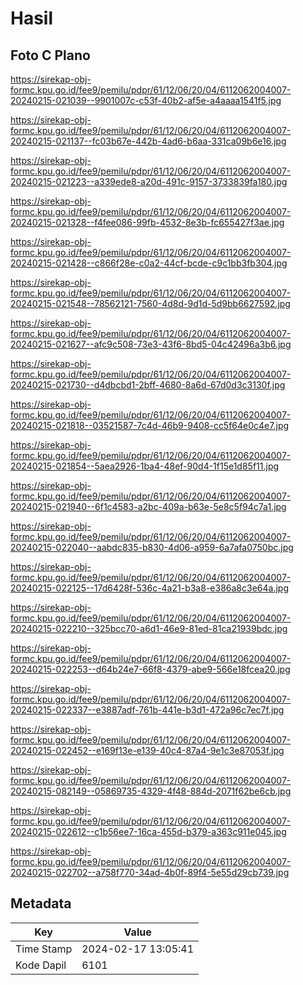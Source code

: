 # Hasil

## Foto C Plano

https://sirekap-obj-formc.kpu.go.id/fee9/pemilu/pdpr/61/12/06/20/04/6112062004007-20240215-021039--9901007c-c53f-40b2-af5e-a4aaaa1541f5.jpg

https://sirekap-obj-formc.kpu.go.id/fee9/pemilu/pdpr/61/12/06/20/04/6112062004007-20240215-021137--fc03b67e-442b-4ad6-b6aa-331ca09b6e16.jpg

https://sirekap-obj-formc.kpu.go.id/fee9/pemilu/pdpr/61/12/06/20/04/6112062004007-20240215-021223--a339ede8-a20d-491c-9157-3733839fa180.jpg

https://sirekap-obj-formc.kpu.go.id/fee9/pemilu/pdpr/61/12/06/20/04/6112062004007-20240215-021328--f4fee086-99fb-4532-8e3b-fc655427f3ae.jpg

https://sirekap-obj-formc.kpu.go.id/fee9/pemilu/pdpr/61/12/06/20/04/6112062004007-20240215-021428--c866f28e-c0a2-44cf-bcde-c9c1bb3fb304.jpg

https://sirekap-obj-formc.kpu.go.id/fee9/pemilu/pdpr/61/12/06/20/04/6112062004007-20240215-021548--78562121-7560-4d8d-9d1d-5d9bb6627592.jpg

https://sirekap-obj-formc.kpu.go.id/fee9/pemilu/pdpr/61/12/06/20/04/6112062004007-20240215-021627--afc9c508-73e3-43f6-8bd5-04c42496a3b6.jpg

https://sirekap-obj-formc.kpu.go.id/fee9/pemilu/pdpr/61/12/06/20/04/6112062004007-20240215-021730--d4dbcbd1-2bff-4680-8a6d-67d0d3c3130f.jpg

https://sirekap-obj-formc.kpu.go.id/fee9/pemilu/pdpr/61/12/06/20/04/6112062004007-20240215-021818--03521587-7c4d-46b9-9408-cc5f64e0c4e7.jpg

https://sirekap-obj-formc.kpu.go.id/fee9/pemilu/pdpr/61/12/06/20/04/6112062004007-20240215-021854--5aea2926-1ba4-48ef-90d4-1f15e1d85f11.jpg

https://sirekap-obj-formc.kpu.go.id/fee9/pemilu/pdpr/61/12/06/20/04/6112062004007-20240215-021940--6f1c4583-a2bc-409a-b63e-5e8c5f94c7a1.jpg

https://sirekap-obj-formc.kpu.go.id/fee9/pemilu/pdpr/61/12/06/20/04/6112062004007-20240215-022040--aabdc835-b830-4d06-a959-6a7afa0750bc.jpg

https://sirekap-obj-formc.kpu.go.id/fee9/pemilu/pdpr/61/12/06/20/04/6112062004007-20240215-022125--17d6428f-536c-4a21-b3a8-e386a8c3e64a.jpg

https://sirekap-obj-formc.kpu.go.id/fee9/pemilu/pdpr/61/12/06/20/04/6112062004007-20240215-022210--325bcc70-a6d1-46e9-81ed-81ca21939bdc.jpg

https://sirekap-obj-formc.kpu.go.id/fee9/pemilu/pdpr/61/12/06/20/04/6112062004007-20240215-022253--d64b24e7-66f8-4379-abe9-566e18fcea20.jpg

https://sirekap-obj-formc.kpu.go.id/fee9/pemilu/pdpr/61/12/06/20/04/6112062004007-20240215-022337--e3887adf-761b-441e-b3d1-472a96c7ec7f.jpg

https://sirekap-obj-formc.kpu.go.id/fee9/pemilu/pdpr/61/12/06/20/04/6112062004007-20240215-022452--e169f13e-e139-40c4-87a4-9e1c3e87053f.jpg

https://sirekap-obj-formc.kpu.go.id/fee9/pemilu/pdpr/61/12/06/20/04/6112062004007-20240215-082149--05869735-4329-4f48-884d-2071f62be6cb.jpg

https://sirekap-obj-formc.kpu.go.id/fee9/pemilu/pdpr/61/12/06/20/04/6112062004007-20240215-022612--c1b56ee7-16ca-455d-b379-a363c911e045.jpg

https://sirekap-obj-formc.kpu.go.id/fee9/pemilu/pdpr/61/12/06/20/04/6112062004007-20240215-022702--a758f770-34ad-4b0f-89f4-5e55d29cb739.jpg


## Metadata

| Key        | Value               |
| ---------- | ------------------- |
| Time Stamp | 2024-02-17 13:05:41 |
| Kode Dapil | 6101                |



